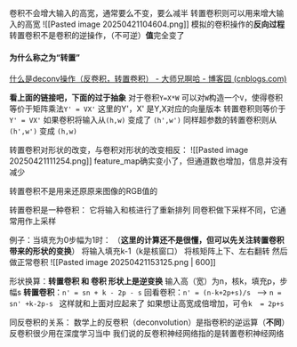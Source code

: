 卷积不会增大输入的高宽，通常要么不变，要么减半
转置卷积则可以用来增大输入的高宽
![[Pasted image 20250421104604.png]]
模拟的卷积操作的**反向过程**
转置卷积不是卷积的逆操作，（不可逆）**值**完全变了  

#### 为什么称之为“转置”
[什么是deconv操作（反卷积，转置卷积） - 大师兄啊哈 - 博客园 (cnblogs.com)](https://www.cnblogs.com/harrymore/p/17254833.html)

**看上面的链接吧，下面的过于抽象**
对于卷积`Y=X*W`
	可以对`W`构造一个`V`，使得卷积等价于矩阵乘法`Y' = VX'`
	这里的Y'，X' 是Y,X对应的向量版本
转置卷积则等价于`Y' = VX'`
如果卷积将输入从`(h,w)` 变成了 `(h',w')`
	同样超参数的转置卷积则从`(h',w')` 变成 `(h,w)`

转置卷积对形状的改变，与卷积对形状的改变相反：
![[Pasted image 20250421111254.png]]
feature_map确实变小了，但通道数也增加，信息并没有减少

转置卷积不是用来还原原来图像的RGB值的

转置卷积是一种卷积：
	它将输入和核进行了重新排列
	同卷积做下采样不同，它通常用作上采样

例子：当填充为0步幅为1时：
（**这里的计算还不是很懂，但可以先关注转置卷积带来的形状的变换**）
	将输入填充k-1（k是核窗口）
	将核矩阵上下、左右翻转
	然后做正常卷积
	![[Pasted image 20250421153125.png | 600]]

 形状换算：**转置卷积 和 卷积 形状上是逆变换**
	 输入高（宽）为n，核k，填充p，步幅s
	 **转置卷积**：`n' = sn + k - 2p - s`
		 回看卷积：`n' = (n-k+2p+s)/s `  --> `n = sn' +k-2p-s ` 这样就和上面对应起来了
		如果想让高宽成倍增加，可令`k  = 2p+s`

同反卷积的关系：
	数学上的反卷积（deconvolution）是指卷积的逆运算（**不同**）
	反卷积很少用在深度学习当中
		我们说的反卷积神经网络指的是转置卷积神经网络